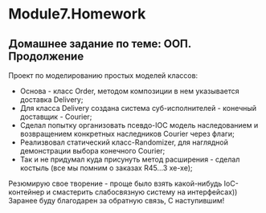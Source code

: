 # Module7.Homework

## Домашнее задание по теме: ООП. Продолжение

Проект по моделированию простых моделей классов:
* Основа - класс Order, методом композиции в нем указывается доставка Delivery;
* Для класса Delivery создана система суб-исполнителей - конечный доставщик - Courier;
* Сделал попытку организовать псевдо-IOC модель наследованием и возвращением
конкретных наследников Courier через флаги;
* Реализвовал статический класс-Randomizer, для наглядной демонстрации выбора конечного Courier;
* Так и не придумал куда присунуть метод расширения - сделал костыль (все мы помним о заказах R45...3 хе-хе);

Резюмирую свое творение - проще было взять какой-нибудь IoC-контейнер и смастерить слабосвязную систему на интерфейсах))
Заранее буду благодарен за обратную связь, С наступившим!

